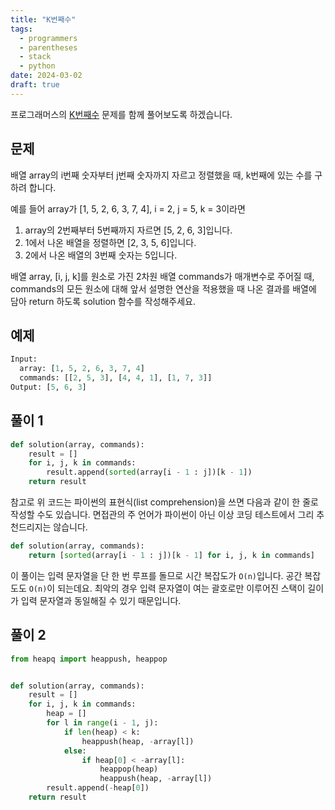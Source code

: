 ```yaml
---
title: "K번째수"
tags:
  - programmers
  - parentheses
  - stack
  - python
date: 2024-03-02
draft: true
---
```


프로그래머스의 [K번째수](https://school.programmers.co.kr/learn/courses/30/lessons/42748) 문제를 함께 풀어보도록 하겠습니다.

## 문제

배열 array의 i번째 숫자부터 j번째 숫자까지 자르고 정렬했을 때, k번째에 있는 수를 구하려 합니다.

예를 들어 array가 [1, 5, 2, 6, 3, 7, 4], i = 2, j = 5, k = 3이라면

1. array의 2번째부터 5번째까지 자르면 [5, 2, 6, 3]입니다.
2. 1에서 나온 배열을 정렬하면 [2, 3, 5, 6]입니다.
3. 2에서 나온 배열의 3번째 숫자는 5입니다.

배열 array, [i, j, k]를 원소로 가진 2차원 배열 commands가 매개변수로 주어질 때, commands의 모든 원소에 대해 앞서 설명한 연산을 적용했을 때 나온 결과를 배열에 담아 return 하도록 solution 함수를 작성해주세요.

## 예제

```py
Input:
  array: [1, 5, 2, 6, 3, 7, 4]
  commands: [[2, 5, 3], [4, 4, 1], [1, 7, 3]]
Output: [5, 6, 3]
```

## 풀이 1

```py
def solution(array, commands):
    result = []
    for i, j, k in commands:
        result.append(sorted(array[i - 1 : j])[k - 1])
    return result
```

참고로 위 코드는 파이썬의 표현식(list comprehension)을 쓰면 다음과 같이 한 줄로 작성할 수도 있습니다.
면접관의 주 언어가 파이썬이 아닌 이상 코딩 테스트에서 그리 추천드리지는 않습니다.

```py
def solution(array, commands):
    return [sorted(array[i - 1 : j])[k - 1] for i, j, k in commands]
```

이 풀이는 입력 문자열을 단 한 번 루프를 돌므로 시간 복잡도가 `O(n)`입니다.
공간 복잡도도 `O(n)`이 되는데요.
최악의 경우 입력 문자열이 여는 괄호로만 이루어진 스택이 길이가 입력 문자열과 동일해질 수 있기 때문입니다.

## 풀이 2

```py
from heapq import heappush, heappop


def solution(array, commands):
    result = []
    for i, j, k in commands:
        heap = []
        for l in range(i - 1, j):
            if len(heap) < k:
                heappush(heap, -array[l])
            else:
                if heap[0] < -array[l]:
                    heappop(heap)
                    heappush(heap, -array[l])
        result.append(-heap[0])
    return result
```
